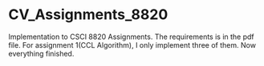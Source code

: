 # CV_Assignments_8820
Implementation to CSCI 8820 Assignments. The requirements is in the pdf file. 
For assignment 1(CCL Algorithm), I only implement three of them.
Now everything finished.
